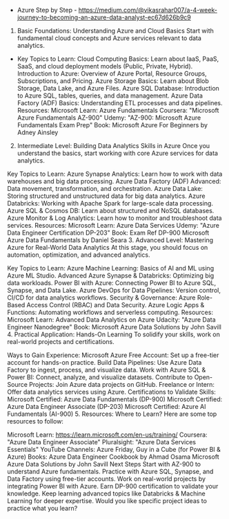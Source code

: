- Azure Step by Step - https://medium.com/@vikasrahar007/a-4-week-journey-to-becoming-an-azure-data-analyst-ec67d626b9c9

1. Basic Foundations: Understanding Azure and Cloud Basics
Start with fundamental cloud concepts and Azure services relevant to data analytics.

- Key Topics to Learn:
Cloud Computing Basics: Learn about IaaS, PaaS, SaaS, and cloud deployment models (Public, Private, Hybrid).
Introduction to Azure: Overview of Azure Portal, Resource Groups, Subscriptions, and Pricing.
Azure Storage Basics: Learn about Blob Storage, Data Lake, and Azure Files.
Azure SQL Database: Introduction to Azure SQL, tables, queries, and data management.
Azure Data Factory (ADF) Basics: Understanding ETL processes and data pipelines.
Resources:
Microsoft Learn: Azure Fundamentals
Coursera: "Microsoft Azure Fundamentals AZ-900"
Udemy: "AZ-900: Microsoft Azure Fundamentals Exam Prep"
Book: Microsoft Azure For Beginners by Adney Ainsley
2. Intermediate Level: Building Data Analytics Skills in Azure
Once you understand the basics, start working with core Azure services for data analytics.

Key Topics to Learn:
Azure Synapse Analytics: Learn how to work with data warehouses and big data processing.
Azure Data Factory (ADF) Advanced: Data movement, transformation, and orchestration.
Azure Data Lake: Storing structured and unstructured data for big data analytics.
Azure Databricks: Working with Apache Spark for large-scale data processing.
Azure SQL & Cosmos DB: Learn about structured and NoSQL databases.
Azure Monitor & Log Analytics: Learn how to monitor and troubleshoot data services.
Resources:
Microsoft Learn: Azure Data Services
Udemy: "Azure Data Engineer Certification DP-203"
Book: Exam Ref DP-900 Microsoft Azure Data Fundamentals by Daniel Seara
3. Advanced Level: Mastering Azure for Real-World Data Analytics
At this stage, you should focus on automation, optimization, and advanced analytics.

Key Topics to Learn:
Azure Machine Learning: Basics of AI and ML using Azure ML Studio.
Advanced Azure Synapse & Databricks: Optimizing big data workloads.
Power BI with Azure: Connecting Power BI to Azure SQL, Synapse, and Data Lake.
Azure DevOps for Data Pipelines: Version control, CI/CD for data analytics workflows.
Security & Governance: Azure Role-Based Access Control (RBAC) and Data Security.
Azure Logic Apps & Functions: Automating workflows and serverless computing.
Resources:
Microsoft Learn: Advanced Data Analytics on Azure
Udacity: "Azure Data Engineer Nanodegree"
Book: Microsoft Azure Data Solutions by John Savill
4. Practical Application: Hands-On Learning
To solidify your skills, work on real-world projects and certifications.

Ways to Gain Experience:
Microsoft Azure Free Account: Set up a free-tier account for hands-on practice.
Build Data Pipelines: Use Azure Data Factory to ingest, process, and visualize data.
Work with Azure SQL & Power BI: Connect, analyze, and visualize datasets.
Contribute to Open-Source Projects: Join Azure data projects on GitHub.
Freelance or Intern: Offer data analytics services using Azure.
Certifications to Validate Skills:
Microsoft Certified: Azure Data Fundamentals (DP-900)
Microsoft Certified: Azure Data Engineer Associate (DP-203)
Microsoft Certified: Azure AI Fundamentals (AI-900)
5. Resources: Where to Learn?
Here are some top resources to follow:

Microsoft Learn: https://learn.microsoft.com/en-us/training/
Coursera: "Azure Data Engineer Associate"
Pluralsight: "Azure Data Services Essentials"
YouTube Channels: Azure Friday, Guy in a Cube (for Power BI & Azure)
Books:
Azure Data Engineer Cookbook by Ahmad Osama
Microsoft Azure Data Solutions by John Savill
Next Steps
Start with AZ-900 to understand Azure fundamentals.
Practice with Azure SQL, Synapse, and Data Factory using free-tier accounts.
Work on real-world projects by integrating Power BI with Azure.
Earn DP-900 certification to validate your knowledge.
Keep learning advanced topics like Databricks & Machine Learning for deeper expertise.
Would you like specific project ideas to practice what you learn?
